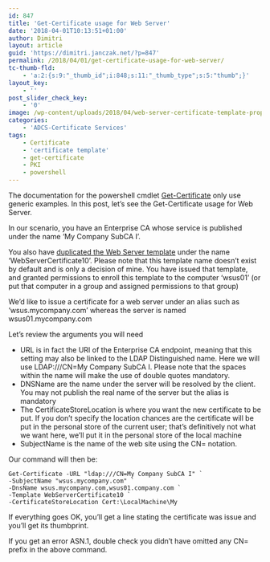 ```yaml
---
id: 847
title: 'Get-Certificate usage for Web Server'
date: '2018-04-01T10:13:51+01:00'
author: Dimitri
layout: article
guid: 'https://dimitri.janczak.net/?p=847'
permalink: /2018/04/01/get-certificate-usage-for-web-server/
tc-thumb-fld:
    - 'a:2:{s:9:"_thumb_id";i:848;s:11:"_thumb_type";s:5:"thumb";}'
layout_key:
    - ''
post_slider_check_key:
    - '0'
image: /wp-content/uploads/2018/04/web-server-certificate-template-properties.jpg
categories:
    - 'ADCS-Certificate Services'
tags:
    - Certificate
    - 'certificate template'
    - get-certificate
    - PKI
    - powershell
---
```


The documentation for the powershell cmdlet [Get-Certificate](https://docs.microsoft.com/en-us/powershell/module/pkiclient/get-certificate?view=win10-ps) only use generic examples. In this post, let’s see the Get-Certificate usage for Web Server.

In our scenario, you have an Enterprise CA whose service is published under the name ‘My Company SubCA I’.

You also have [duplicated the Web Server template](https://kb.vmware.com/s/article/2062108) under the name ‘WebServerCertificate10’. Please note that this template name doesn’t exist by default and is only a decision of mine. You have issued that template, and granted permissions to enroll this template to the computer ‘wsus01’ (or put that computer in a group and assigned permissions to that group)

We’d like to issue a certificate for a web server under an alias such as ‘wsus.mycompany.com’ whereas the server is named wsus01.mycompany.com

Let’s review the arguments you will need

- URL is in fact the URI of the Enterprise CA endpoint, meaning that this setting may also be linked to the LDAP Distinguished name. Here we will use LDAP:///CN=My Company SubCA I. Please note that the spaces within the name will make the use of double quotes mandatory.
- DNSName are the name under the server will be resolved by the client. You may not publish the real name of the server but the alias is mandatory
- The CertificateStoreLocation is where you want the new certificate to be put. If you don’t specify the location chances are the certificate will be put in the personal store of the current user; that’s definitively not what we want here, we’ll put it in the personal store of the local machine
- SubjectName is the name of the web site using the CN= notation.

Our command will then be:

```
Get-Certificate -URL "ldap:///CN=My Company SubCA I" `
-SubjectName "wsus.mycompany.com" `
-DnsName wsus.mycompany.com,wsus01.company.com `
-Template WebServerCertificate10 `
-CertificateStoreLocation Cert:\LocalMachine\My
```

If everything goes OK, you’ll get a line stating the certificate was issue and you’ll get its thumbprint.

If you get an error ASN.1, double check you didn’t have omitted any CN= prefix in the above command.